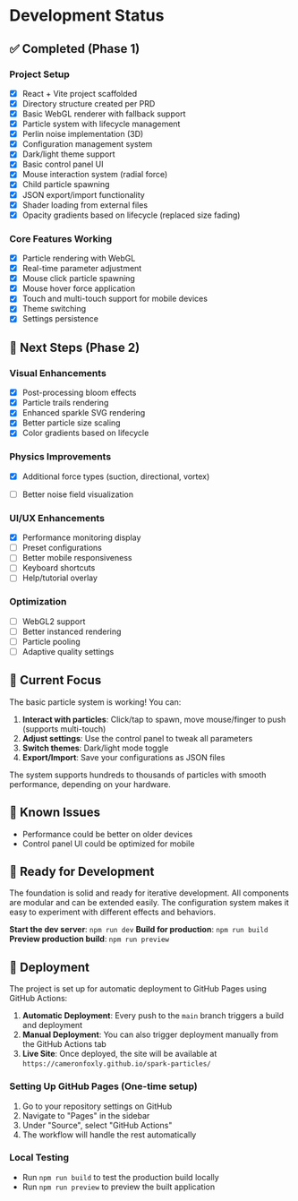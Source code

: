 # Development Status

## ✅ Completed (Phase 1)

### Project Setup
- [x] React + Vite project scaffolded
- [x] Directory structure created per PRD
- [x] Basic WebGL renderer with fallback support
- [x] Particle system with lifecycle management
- [x] Perlin noise implementation (3D)
- [x] Configuration management system
- [x] Dark/light theme support
- [x] Basic control panel UI
- [x] Mouse interaction system (radial force)
- [x] Child particle spawning
- [x] JSON export/import functionality
- [x] Shader loading from external files
- [x] Opacity gradients based on lifecycle (replaced size fading)

### Core Features Working
- [x] Particle rendering with WebGL
- [x] Real-time parameter adjustment
- [x] Mouse click particle spawning
- [x] Mouse hover force application
- [x] Touch and multi-touch support for mobile devices
- [x] Theme switching
- [x] Settings persistence

## 🚧 Next Steps (Phase 2)

### Visual Enhancements
- [x] Post-processing bloom effects
- [x] Particle trails rendering
- [x] Enhanced sparkle SVG rendering
- [x] Better particle size scaling
- [x] Color gradients based on lifecycle

### Physics Improvements
- [x] Additional force types (suction, directional, vortex)
- [ ] Better noise field visualization


### UI/UX Enhancements
- [x] Performance monitoring display
- [ ] Preset configurations
- [ ] Better mobile responsiveness
- [ ] Keyboard shortcuts
- [ ] Help/tutorial overlay

### Optimization
- [ ] WebGL2 support
- [ ] Better instanced rendering
- [ ] Particle pooling
- [ ] Adaptive quality settings

## 🎯 Current Focus

The basic particle system is working! You can:

1. **Interact with particles**: Click/tap to spawn, move mouse/finger to push (supports multi-touch)
2. **Adjust settings**: Use the control panel to tweak all parameters
3. **Switch themes**: Dark/light mode toggle
4. **Export/Import**: Save your configurations as JSON files

The system supports hundreds to thousands of particles with smooth performance, depending on your hardware.

## 🐛 Known Issues

- Performance could be better on older devices
- Control panel UI could be optimized for mobile

## 🚀 Ready for Development

The foundation is solid and ready for iterative development. All components are modular and can be extended easily. The configuration system makes it easy to experiment with different effects and behaviors.

**Start the dev server**: `npm run dev`
**Build for production**: `npm run build`
**Preview production build**: `npm run preview`

## 🚀 Deployment

The project is set up for automatic deployment to GitHub Pages using GitHub Actions:

1. **Automatic Deployment**: Every push to the `main` branch triggers a build and deployment
2. **Manual Deployment**: You can also trigger deployment manually from the GitHub Actions tab
3. **Live Site**: Once deployed, the site will be available at `https://cameronfoxly.github.io/spark-particles/`

### Setting Up GitHub Pages (One-time setup)

1. Go to your repository settings on GitHub
2. Navigate to "Pages" in the sidebar
3. Under "Source", select "GitHub Actions"
4. The workflow will handle the rest automatically

### Local Testing
- Run `npm run build` to test the production build locally
- Run `npm run preview` to preview the built application
